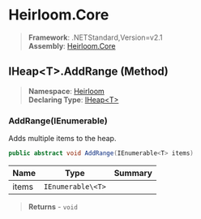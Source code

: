 # Heirloom.Core

> **Framework**: .NETStandard,Version=v2.1  
> **Assembly**: [Heirloom.Core][0]

## IHeap\<T>.AddRange (Method)

> **Namespace**: [Heirloom][0]  
> **Declaring Type**: [IHeap\<T>][1]

### AddRange(IEnumerable<T>)

Adds multiple items to the heap.

```cs
public abstract void AddRange(IEnumerable<T> items)
```

| Name  | Type              | Summary |
|-------|-------------------|---------|
| items | `IEnumerable\<T>` |         |

> **Returns** - `void`

[0]: ../../../Heirloom.Core.md
[1]: ../IHeap[T].md
